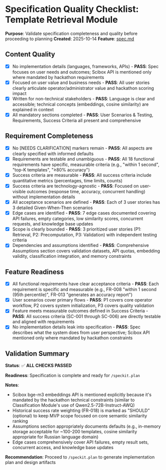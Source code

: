 # Specification Quality Checklist: Template Retrieval Module

**Purpose**: Validate specification completeness and quality before proceeding to planning
**Created**: 2025-10-14
**Feature**: [spec.md](../spec.md)

## Content Quality

- [x] No implementation details (languages, frameworks, APIs) - **PASS**: Spec focuses on user needs and outcomes; Scibox API is mentioned only where mandated by hackathon requirements
- [x] Focused on user value and business needs - **PASS**: All user stories clearly articulate operator/administrator value and hackathon scoring impact
- [x] Written for non-technical stakeholders - **PASS**: Language is clear and accessible; technical concepts (embeddings, cosine similarity) are explained in context
- [x] All mandatory sections completed - **PASS**: User Scenarios & Testing, Requirements, Success Criteria all present and comprehensive

## Requirement Completeness

- [x] No [NEEDS CLARIFICATION] markers remain - **PASS**: All aspects are clearly specified with informed defaults
- [x] Requirements are testable and unambiguous - **PASS**: All 18 functional requirements have specific, measurable criteria (e.g., "within 1 second", "top-K templates", "≥80% accuracy")
- [x] Success criteria are measurable - **PASS**: All success criteria include quantitative metrics (percentages, time limits, counts)
- [x] Success criteria are technology-agnostic - **PASS**: Focused on user-visible outcomes (response time, accuracy, concurrent handling) without implementation details
- [x] All acceptance scenarios are defined - **PASS**: Each of 3 user stories has 3 detailed Given-When-Then scenarios
- [x] Edge cases are identified - **PASS**: 7 edge cases documented covering API failures, empty categories, low similarity scores, concurrent requests, and knowledge base updates
- [x] Scope is clearly bounded - **PASS**: 3 prioritized user stories (P1: Retrieval, P2: Precomputation, P3: Validation) with independent testing criteria
- [x] Dependencies and assumptions identified - **PASS**: Comprehensive Assumptions section covers validation datasets, API quotas, embedding validity, classification integration, and memory constraints

## Feature Readiness

- [x] All functional requirements have clear acceptance criteria - **PASS**: Each requirement is specific and measurable (e.g., FR-008 "within 1 second (95th percentile)", FR-013 "generates an accuracy report")
- [x] User scenarios cover primary flows - **PASS**: P1 covers core operator workflow, P2 covers system initialization, P3 covers quality validation
- [x] Feature meets measurable outcomes defined in Success Criteria - **PASS**: All success criteria (SC-001 through SC-006) are directly testable and aligned with requirements
- [x] No implementation details leak into specification - **PASS**: Spec describes what the system does from user perspective; Scibox API mentioned only where mandated by hackathon constraints

## Validation Summary

**Status**: ✅ **ALL CHECKS PASSED**

**Readiness**: Specification is complete and ready for `/speckit.plan`

**Notes**:
- Scibox bge-m3 embeddings API is mentioned explicitly because it's mandated by the hackathon technical constraints (similar to Classification Module's use of Qwen2.5-72B-Instruct-AWQ)
- Historical success rate weighting (FR-018) is marked as "SHOULD" (optional) to keep MVP scope focused on core semantic similarity ranking
- Assumptions section appropriately documents defaults (e.g., in-memory storage acceptable for ~100-200 templates, cosine similarity appropriate for Russian language domain)
- Edge cases comprehensively cover API failures, empty result sets, concurrent access, and knowledge base updates

**Recommendation**: Proceed to `/speckit.plan` to generate implementation plan and design artifacts
